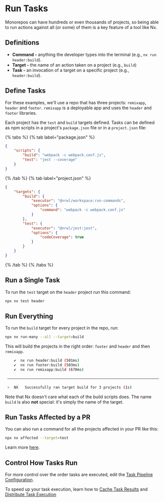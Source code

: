 # Run Tasks

Monorepos can have hundreds or even thousands of projects, so being able to run actions against all (or some) of
them is a key feature of a tool like Nx.

## Definitions

- **Command -** anything the developer types into the terminal (e.g., `nx run header:build`).
- **Target -** the name of an action taken on a project (e.g., `build`)
- **Task -** an invocation of a target on a specific project (e.g., `header:build`).

## Define Tasks

For these examples, we'll use a repo that has three projects: `remixapp`, `header` and `footer`.  `remixapp` is a deployable app and uses the `header` and `footer` libraries.

Each project has the `test` and `build` targets defined.  Tasks can be defined as npm scripts in a project's `package.json` file or in a `project.json` file:

{% tabs %}
{% tab label="package.json" %}

```json
{
    "scripts": {
        "build": "webpack -c webpack.conf.js",
        "test": "jest --coverage"
    }
}
```

{% /tab %}
{% tab label="project.json" %}

```json
{
    "targets": {
        "build": {
            "executor": "@nrwl/workspace:run-commands",
            "options": {
                "command": "webpack -c webpack.conf.js"
            }
        },
        "test": {
            "executor": "@nrwl/jest:jest",
            "options": {
                "codeCoverage": true
            }
        }
    }
}
```

{% /tab %}
{% /tabs %}


## Run a Single Task

To run the `test` target on the `header` project run this command:

```bash
npx nx test header
```

## Run Everything

To run the `build` target for every project in the repo, run:

```bash
npx nx run-many --all --target=build
```

This will build the projects in the right order: `footer` and `header` and then `remixapp`.

```bash title="Terminal Output"
    ✔  nx run header:build (501ms)
    ✔  nx run footer:build (503ms)
    ✔  nx run remixapp:build (670ms)

 —————————————————————————————————————————————————————————————————————————————

 >  NX   Successfully ran target build for 3 projects (1s)
```

Note that Nx doesn't care what each of the build scripts does. The name `build` is also **not** special: it's simply
the name of the target.

## Run Tasks Affected by a PR

You can also run a command for all the projects affected in your PR like this:

```bash
npx nx affected --target=test
```

Learn more [here](../api-reference/commands).

## Control How Tasks Run

For more control over the order tasks are executed, edit the [Task Pipeline Configuration](../concepts/task-pipeline-configuration).

To speed up your task execution, learn how to [Cache Task Results](./cache-task-results) and [Distribute Task Execution](./distribute-task-execution)
